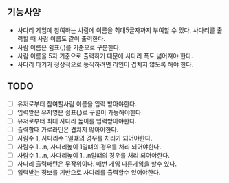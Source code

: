 ## 기능사양
* 사다리 게임에 참여하는 사람에 이름을 최대5글자까지 부여할 수 있다. 사다리를 출력할 때 사람 이름도 같이 출력한다.
* 사람 이름은 쉼표(,)를 기준으로 구분한다.
* 사람 이름을 5자 기준으로 출력하기 때문에 사다리 폭도 넓어져야 한다.
* 사다리 타기가 정상적으로 동작하려면 라인이 겹치지 않도록 해야 한다.

## TODO
- [ ] 유저로부터 참여할사람 이름을 입력 받아야한다.
- [ ] 입력받은 유저명은 쉼표(,)로 구별이 가능해야한다.
- [ ] 유저로부터 최대 사다리 높이를 입력받아야한다.
- [ ] 출력할때 가로라인은 겹치지 않아야한다.
- [ ] 사람수 1, 사다리수 1일떄의 경우를 처리가 되어야한다.
- [ ] 사람수 1...n, 사다리높이 1일떄의 경우를 처리 되어야한다.
- [ ] 사람수 1...n, 사다리높이 1...n일떄의 경우를 처리 되어야한다.
- [ ] 사다리 출력패턴은 무작위이다. 매번 게임 다른게임을 할수 있다.
- [ ] 입력받는 정보를 기반으로 사다리를 출력할수 있어야한다.